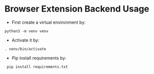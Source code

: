 # Browser Extension Backend Usage

- First create a virtual environment by:

``` python3 -m venv venv ```

- Activate it by:

``` . venv/bin/activate ```

- Pip install requirements by:

``` pip install requirements.txt```
